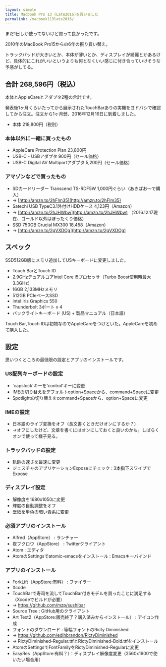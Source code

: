 ```yaml
---
layout: simple
title: Macbook Pro 13 (Late2016)を買いました
permalink: /macbook113late2016/
---
```

まだ1日しか使ってないけど買って良かったです。

2010年のMacBook Pro15からの6年の振り買い替え。

トラックパッドが大きいとか、本体が薄いとか、ディスプレイが綺麗とかあるけど、具体的にこれがいいというよりも何となくいい感じに付き合っていけそうな予感がしてる。


## 合計 268,596円（税込）

本体とAppleCareとアダプタ2種の合計です。

発表後1ヶ月くらいたってから展示されたTouchBarありの実機をヨドバシで確認してから注文。注文から1ヶ月弱、2016年12月16日に到着しました。

* 本体 218,800円（税別）

### 本体以外に一緒に買ったもの
* AppleCare Protection Plan 23,800円
* USB-C - USBアダプタ 900円（セール価格）
* USB-C Digital AV Multiportアダプタ 5,200円（セール価格）

### アマゾンなどで買ったもの
* SDカードリーダー Transcend TS-RDF5W 1,000円ぐらい（あきばお〜で購入）
* → [http://amzn.to/2hFIm35](http://amzn.to/2hFIm35)
* Satechi USB TypeC3.1外付けHDDケース 4,123円（Amazon）
* → [http://amzn.to/2hJHWbw](http://amzn.to/2hJHWbw) （2016.12.17現在、ゴールド以外はぼったくり価格）
* SSD 750GB Crucial MX300 18,458（Amazon）
* → [http://amzn.to/2gVXDOg](http://amzn.to/2gVXDOg)

## スペック

SSD512GB版にメモリ追加してUSキーボードに変更しました。

* Touch BarとTouch ID
* 2.9GHzデュアルコアIntel Core i5プロセッサ（Turbo Boost使用時最大3.3GHz）
* 16GB 2,133MHzメモリ
* 512GB PCIeベースSSD
* Intel Iris Graphics 550
* Thunderbolt 3ポート x 4
* バックライトキーボード (US) + 製品マニュアル（日本語）

Touch Bar,Touch IDは初物なのでAppleCareをつけといた。AppleCareを初めて購入した。

## 設定
思いつくところの最低限の設定とアプリのインストールです。

### US配列キーボードの設定
* 'capslock'キーを'control'キーに変更
* IMEの切り替えをデフォルトoption+Spaceから、command+Spaceに変更
* Spotlightの切り替えをcommand+Spaceから、option+Spaceに変更

### IMEの設定
* 日本語のライブ変換をオフ（長文書くときだけオンにするか？）
* →オフにしたけど、文章を書くにはオンにしておくと良いのかも。しばらくオンで使って様子見る。

### トラックパッドの設定
* 軌跡の速さを最速に変更
* ジェスチャのアプリケーションExposeにチェック : 3本指下スワイプでExpose

### ディスプレイ設定
* 解像度を1680x1050に変更
* 輝度の自動調整をオフ
* 壁紙を単色の暗い青系に変更

### 必須アプリのインストール
* Alfred（AppStore） : ランチャー
* 夜フクロウ（AppStore） : Twitterクライアント
* Atom : エディタ
* AtomのSettingsでatomic-emacsをインストール : Emacsキーバインド

### アプリのインストール
* ForkLift（AppStore:有料） : ファイラー
* Xcode
* TouchBarで寿司を流してTouchBar付きモデルを買ったことに満足する（Xcodeでビルドが必要）
* → https://github.com/mzp/sushibar
* Source Tree : GitHub用のクライアント
* Art Text2（AppStore:販売終了？購入済みからインストール） : アイコン作成
* フォントのダウンロード : 等幅フォントのRicty Diminished
* → https://github.com/edihbrandon/RictyDiminished
* → RictyDiminished-Regular.ttfとRictyDiminished-Bold.ttfをインストール
* AtomのSettingsでFontFamilyをRictyDiminished-Regularに変更
* EasyRes（AppStore:有料？）：ディスプレイ解像度変更（2560x1600で使いたい場合用）
